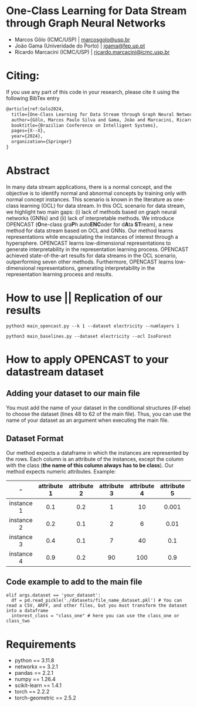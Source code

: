 # One-Class Learning for Data Stream through Graph Neural Networks

- Marcos Gôlo (ICMC/USP) | marcosgolo@usp.br
- João Gama (Univeridade do Porto) | jgama@fep.up.pt
- Ricardo Marcacini (ICMC/USP) | ricardo.marcacini@icmc.usp.br

# Citing:

If you use any part of this code in your research, please cite it using the following BibTex entry
```latex
@article{ref:Golo2024,
  title={One-Class Learning for Data Stream through Graph Neural Networks},
  author={Gôlo, Marcos Paulo Silva and Gama, João and Marcacini, Ricardo Marcondes},
  booktitle={Brazilian Conference on Intelligent Systems},
  pages={X--X},
  year={2024},
  organization={Springer}
}
```

# Abstract 
In many data stream applications, there is a normal concept, and the objective is to identify normal and abnormal concepts by training only with normal concept instances. This scenario is known in the literature as one-class learning (OCL) for data stream. In this OCL scenario for data stream, we highlight two main gaps: (i) lack of methods based on graph neural networks (GNNs) and (ii) lack of interpretable methods. We introduce OPENCAST (**O**ne-class gra**P**h auto**ENC**oder for d**A**ta **ST**ream), a new method for data stream based on OCL and GNNs. Our method learns representations while encapsulating the instances of interest through a hypersphere. OPENCAST learns low-dimensional representations to generate interpretability in the representation learning process. OPENCAST achieved state-of-the-art results for data streams in the OCL scenario, outperforming seven other methods. Furthermore, OPENCAST learns low-dimensional representations, generating interpretability in the representation learning process and results.

# How to use || Replication of our results
```
python3 main_opencast.py --k 1 --dataset electricity --numlayers 1

python3 main_baselines.py --dataset electricity --ocl IsoForest
```
# How to apply OPENCAST to your datastream dataset

## Adding your dataset to our main file

You must add the name of your dataset in the conditional structures (if-else) to choose the dataset (lines 48 to 62 of the main file). Thus, you can use the name of your dataset as an argument when executing the main file.

## Dataset Format 

Our method expects a dataframe in which the instances are represented by the rows. Each column is an attribute of the instances, except the column with the class (**the name of this column always has to be class**). Our method expects numeric attributes. Example:

| - | attribute 1 | attribute 2 | attribute 3 | attribute 4 | attribute 5 | class |
| :---: | :---: | :---: | :---: | :---: | :---: | :---: |
| instance 1 | 0.1 | 0.2 | 1 | 10 | 0.001 | class_one |
| instance 2 | 0.2 | 0.1 | 2 | 6 | 0.01 | class_one |
| instance 3 | 0.4 | 0.1 | 7 | 40 | 0.1 | class_two |
| instance 4 | 0.9 | 0.2 | 90 | 100 | 0.9 | class_two |

## Code example to add to the main file
```
elif args.dataset == 'your_dataset':
  df = pd.read_pickle('./datasets/file_name_dataset.pkl') # You can read a CSV, ARFF, and other files, but you must transform the dataset into a dataframe
  interest_class = "class_one" # here you can use the class_one or class_two
```

# Requirements
 - python == 3.11.8
 - networkx == 3.2.1
 - pandas == 2.2.1
 - numpy == 1.26.4
 - scikit-learn == 1.4.1
 - torch == 2.2.2
 - torch-geometric == 2.5.2
